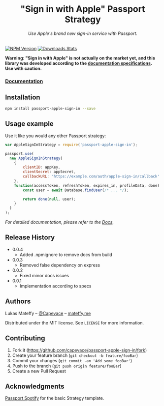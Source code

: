 <h1 align="center">"Sign in with Apple" Passport Strategy</h1>
<h6 align="center">Use Apple's brand new sign-in service with Passport.</h6>

[![NPM Version][npm-image]][npm-url]
[![Downloads Stats][npm-downloads]][npm-url]

**Warning: "Sign in with Apple" is not actually on the market yet, and this library was developed according to
the [documentation specifications][apple-docs]. Use with caution.**

### [Documentation][docs]

## Installation

```sh
npm install passport-apple-sign-in --save
```

## Usage example

Use it like you would any other Passport strategy:

```js
var AppleSignInStrategy = require('passport-apple-sign-in');

passport.use(
  new AppleSignInStrategy(
    {
    	clientID: appKey,
    	clientSecret: appSecret,
    	callbackURL: 'https://example.com/auth/apple-sign-in/callback'
    },
    function(accessToken, refreshToken, expires_in, profileData, done) {
    	const user = await Database.findUser(/* ... */);

    	return done(null, user);
    }
  )
);
```

_For detailed documentation, please refer to the [Docs][docs]._

## Release History

-   0.0.4
    -   Added .npmignore to remove docs from build
-   0.0.3
    -   Removed false dependency on express
-   0.0.2
    -   Fixed minor docs issues
-   0.0.1
    -   Implementation according to specs

## Authors

Lukas Mateffy – [@Capevace](https://twitter.com/capevace) – [mateffy.me](https://mateffy.me)

Distributed under the MIT license. See `LICENSE` for more information.

## Contributing

1. Fork it (<https://github.com/capevace/passport-apple-sign-in/fork>)
2. Create your feature branch (`git checkout -b feature/fooBar`)
3. Commit your changes (`git commit -am 'Add some fooBar'`)
4. Push to the branch (`git push origin feature/fooBar`)
5. Create a new Pull Request

## Acknowledgments

[Passport Spotify](https://github.com/JMPerez/passport-spotify) for the basic Strategy template.

<!-- Markdown link & img dfn's -->

[npm-image]: https://img.shields.io/npm/v/passport-apple-sign-in.svg?style=flat-square
[npm-url]: https://npmjs.org/package/passport-apple-sign-in
[npm-downloads]: https://img.shields.io/npm/dm/passport-apple-sign-in.svg?style=flat-square
[docs]: https://capevace.github.io/passport-apple-sign-in
[apple-docs]: https://developer.apple.com/documentation/signinwithapplerestapi
